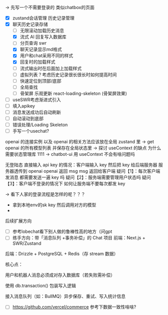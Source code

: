 -> 先写一个不需要登录的 类似chatbox的页面

- [x] zustand会话管理 历史记录管理
- [x] 聊天历史记录存储
  - [ ] 无限滚动加载历史消息
  - [x] 流式 AI 回复写入数据库
  - [ ] 分页查询 swr
  - [x] 聊天记录显示md格式
  - [x] 用户和chat采用不同的样式
  - [x] 回复时的加载样式
  - [ ] 流式输出时在后面加上加载样式
  - [ ] 虚拟列表？考虑历史记录很长很长时如何提高时间
  - [ ] 快速定位到顶部/底部
  - [ ] 全局查找
  - [ ] 骨架屏 乐观更新 react-loading-skeleton (骨架屏效果)
- [ ] useSWR考虑渐进式引入
- [ ] 填入apikey
- [ ] 消息发送成功后自动刷新
- [ ] 自动滚动到底部
- [ ] 错误处理/Loading Skeleton
- [ ] 手写一个usechat?

openai 的连接实例 以及 openai 的相关方法应该放在全局 zustand 里
-> get openai 的所有模型列表 并保存在全局状态里
-> 探讨 useContext 的缺点 为什么需要状态管理库 1111
-> chatbot-ui 用 useContext 不会有啥问题吗

无登陆态 直接输入 api key 的情况：客户端输入 key 然后把 key 给后端服务器 服务器透传到 openai openai 返回 msg msg 返回给客户端
疑问【1】：每次客户端发消息 都需要发送一遍 key 吗
疑问【2】：服务端需要管理用户状态吗
疑问【3】：客户端不登录的情况下 如何让服务端不要每次都发 key

-> 看下人家的登录流程是怎样的呢？？？

- 拿到本地env的sk key 然后调用对方的模型
-

后续扩展方向

- [ ] 参考lobechat看下别人做的鲁棒性高的地方（问gpt
- [ ] 练手方向：带「消息队列 +事务补偿」的 Chat 项目
      前端：Next.js + SWR/Zustand

后端：Drizzle + PostgreSQL + Redis（存 stream 数据）

核心点：

用户和机器人消息必须成对存入数据库（若失败需补偿）

使用 db.transaction() 包装写入逻辑

接入消息队列（如：BullMQ）异步保存、重试、写入统计信息

- [ ] https://github.com/vercel/commerce 参考下数据一致性啥啥?
